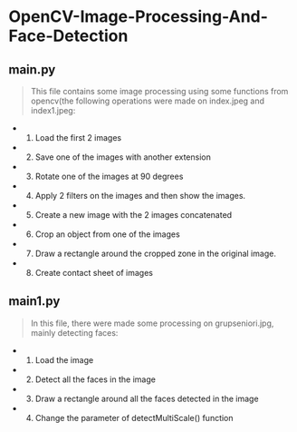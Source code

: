 # OpenCV-Image-Processing-And-Face-Detection
## main.py
> This file contains some image processing using some functions from opencv(the following operations were made on index.jpeg and index1.jpeg:
+ 1. Load the first 2 images
+ 2. Save one of the images with another extension
+ 3. Rotate one of the images at 90 degrees
+ 4. Apply 2 filters on the images and then show the images.
+ 5. Create a new image with the 2 images concatenated
+ 6. Crop an object from one of the images
+ 7. Draw a rectangle around the cropped zone in the original image.
+ 8. Create contact sheet of images


## main1.py
> In this file, there were made some processing on grupseniori.jpg, mainly detecting faces: 
+ 1. Load the image
+ 2. Detect all the faces in the image
+ 3. Draw a rectangle around all the faces detected in the image
+ 4. Change the parameter of detectMultiScale() function
